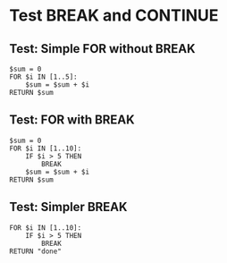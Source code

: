 # Test BREAK and CONTINUE

## Test: Simple FOR without BREAK

```ovsm
$sum = 0
FOR $i IN [1..5]:
    $sum = $sum + $i
RETURN $sum
```

## Test: FOR with BREAK

```ovsm
$sum = 0
FOR $i IN [1..10]:
    IF $i > 5 THEN
        BREAK
    $sum = $sum + $i
RETURN $sum
```

## Test: Simpler BREAK

```ovsm
FOR $i IN [1..10]:
    IF $i > 5 THEN
        BREAK
RETURN "done"
```
